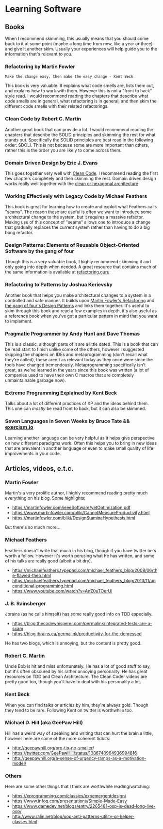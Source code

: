 # Learning Software

## Books

When I recommend skimming, this usually means that you should come back to it at some point (maybe a long time from now, like a year or three) and give it another skim. Usually your experiences will help guide you to the information that's relevant to you.

### Refactoring by Martin Fowler

`Make the change easy, then make the easy change - Kent Beck`

This book is very valuable. It explains what code smells are, lists them out, and explains how to work with them. However this is not a "front to back" style read. I would recommend reading the chapters that describe what code smells are in general, what refactoring is in general, and then skim the different code smells with their related refactorings.

### Clean Code by Robert C. Martin

Another great book that can provide a lot. I would recommend reading the chapters that describe the SOLID principles and skimming the rest for what stands out. Specifically the SOLID principles are best read in the following order: SDOLI. This is not because some are more important than others, rather this is the order you are likely to come across them.

### Domain Driven Design by Eric J. Evans

This goes together very well with [Clean Code](#clean-code-by-robert-c-martin). I recommend reading the first few chapters completely and then skimming the rest. Domain driven design works really well together with the [clean or hexagonal architecture](http://blog.cleancoder.com/uncle-bob/2012/08/13/the-clean-architecture.html)

### Working Effectively with Legacy Code by Michael Feathers

This book is great for learning how to create and exploit what Feathers calls "seams". The reason these are useful is often we want to introduce some architectural change to the system, but it requires a massive refactor. Making use of this concept of "seams" allows one to introduce a change that gradually replaces the current system rather than having to do a big bang refactor.

### Design Patterns: Elements of Reusable Object-Oriented Software by the gang of four

Though this is a very valuable book, I highly recommend skimming it and only going into depth when needed. A great resource that contains much of the same information is available at [refactoring.guru](refactoring.guru).

### Refactoring to Patterns by Joshua Kerievsky

Another book that helps you make architectural changes to a system in a controlled and safe manner. It builds upon [Martin Fowler's Refactoring](#refactoring-by-martin-fowler) and [the gang of four's Design Patterns](#design-patterns-elements-of-reusable-object-oriented-software-by-the-gang-of-four) and links them together. It's useful to skim through this book and read a few examples in depth, it's also useful as a reference book when you've got a particular pattern in mind that you want to implement.

### Pragmatic Programmer by Andy Hunt and Dave Thomas

This is a classic, although parts of it are a little dated. This is a book that can be read start to finish unlike some of the others, however I suggested skipping the chapters on IDEs and metaprogramming (don't recall what they're called), these aren't as relevant today as they once were since the tools have changed tremendously. Metaprogramming specifically isn't great, as we've learned in the years since this book was written (a lot of companies used to have their own C macros that are completely unmaintainable garbage now).

### Extreme Programming Explained by Kent Beck

Talks about a lot of different practices of XP and the ideas behind them. This one can *mostly* be read front to back, but it can also be skimmed.

### Seven Languages in Seven Weeks by Bruce Tate && [exercism.io](exercism.io)

Learning another language can be very helpful as it helps give perspective on how different paradigms work. Often this helps you to bring in new ideas that are prevalent in another language or even to make small quality of life improvements in your code.

## Articles, videos, e.t.c.

### Martin Fowler
Martin's a very prolific author, I highly recommend reading pretty much everything on his blog. Some highlights:
* https://martinfowler.com/ieeeSoftware/yetOptimization.pdf
* https://www.martinfowler.com/bliki/CannotMeasureProductivity.html
* https://martinfowler.com/bliki/DesignStaminaHypothesis.html

But there's so much more...

### Michael Feathers
Feathers doesn't write that much in his blog, though if you have twitter he's worth a follow. However it's worth perusing what he has written, and some of his talks are really good (albeit a bit dry).
* https://michaelfeathers.typepad.com/michael_feathers_blog/2008/06/the-flawed-theo.html
* https://michaelfeathers.typepad.com/michael_feathers_blog/2013/11/unconditional-programming.html
* https://www.youtube.com/watch?v=AnZ0uTOerUI

### J. B. Rainsberger
Jbrains (as he calls himself) has some really good info on TDD especially.
* https://blog.thecodewhisperer.com/permalink/integrated-tests-are-a-scam
* https://blog.jbrains.ca/permalink/productivity-for-the-depressed

He has two blogs, which is annoying, but the content is pretty good.

### Robert C. Martin
Uncle Bob is hit and miss unfortunately. He has a lot of good stuff to say, but it's often obscured by his rather annoying personality. He has great resources on TDD and Clean Architecture. The Clean Coder videos are pretty good too, though you'll have to deal with his personality a lot.

### Kent Beck
When you can find talks or articles by him, they're always gold. Though they tend to be rare. Following Kent on twitter is worthwhile too.

### Michael D. Hill (aka GeePaw Hill)
Hill has a weird way of speaking and writing that can hurt the brain a little, however here are some of the more coherent tidbits:
* http://geepawhill.org/pro-tip-no-smaller/
* https://twitter.com/GeePawHill/status/1086748964936994816
* http://geepawhill.org/a-sense-of-urgency-ramps-as-a-motivation-model/

### Others
Here are some other things that I think are worthwhile reading/watching:
* https://xprogramming.com/classics/expemergentdesign/
* https://www.infoq.com/presentations/Simple-Made-Easy
* https://www.gamedev.net/blogs/entry/2265481-oop-is-dead-long-live-oop/
* http://www.ralin.net/blog/oop-anti-patterns-utility-or-helper-classes.html


